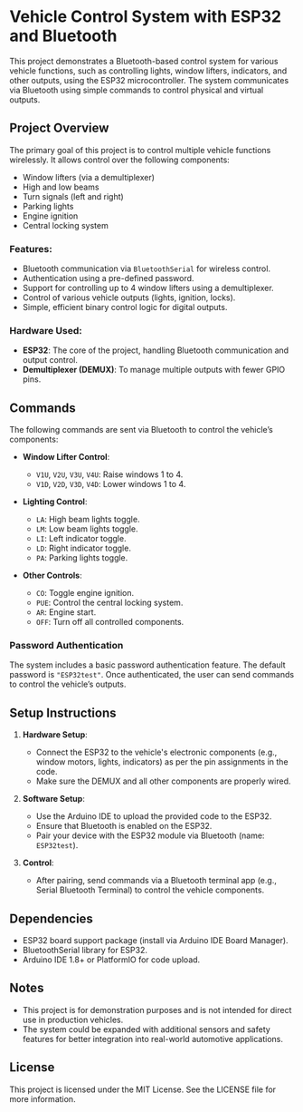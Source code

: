 # Vehicle Control System with ESP32 and Bluetooth

This project demonstrates a Bluetooth-based control system for various vehicle functions, such as controlling lights, window lifters, indicators, and other outputs, using the ESP32 microcontroller. The system communicates via Bluetooth using simple commands to control physical and virtual outputs.

## Project Overview

The primary goal of this project is to control multiple vehicle functions wirelessly. It allows control over the following components:
- Window lifters (via a demultiplexer)
- High and low beams
- Turn signals (left and right)
- Parking lights
- Engine ignition
- Central locking system

### Features:
- Bluetooth communication via `BluetoothSerial` for wireless control.
- Authentication using a pre-defined password.
- Support for controlling up to 4 window lifters using a demultiplexer.
- Control of various vehicle outputs (lights, ignition, locks).
- Simple, efficient binary control logic for digital outputs.

### Hardware Used:
- **ESP32**: The core of the project, handling Bluetooth communication and output control.
- **Demultiplexer (DEMUX)**: To manage multiple outputs with fewer GPIO pins.

## Commands

The following commands are sent via Bluetooth to control the vehicle’s components:

- **Window Lifter Control**:
  - `V1U`, `V2U`, `V3U`, `V4U`: Raise windows 1 to 4.
  - `V1D`, `V2D`, `V3D`, `V4D`: Lower windows 1 to 4.
  
- **Lighting Control**:
  - `LA`: High beam lights toggle.
  - `LM`: Low beam lights toggle.
  - `LI`: Left indicator toggle.
  - `LD`: Right indicator toggle.
  - `PA`: Parking lights toggle.

- **Other Controls**:
  - `CO`: Toggle engine ignition.
  - `PUE`: Control the central locking system.
  - `AR`: Engine start.
  - `OFF`: Turn off all controlled components.
  
### Password Authentication

The system includes a basic password authentication feature. The default password is `"ESP32test"`. Once authenticated, the user can send commands to control the vehicle’s outputs.

## Setup Instructions

1. **Hardware Setup**:
   - Connect the ESP32 to the vehicle's electronic components (e.g., window motors, lights, indicators) as per the pin assignments in the code.
   - Make sure the DEMUX and all other components are properly wired.

2. **Software Setup**:
   - Use the Arduino IDE to upload the provided code to the ESP32.
   - Ensure that Bluetooth is enabled on the ESP32.
   - Pair your device with the ESP32 module via Bluetooth (name: `ESP32test`).

3. **Control**:
   - After pairing, send commands via a Bluetooth terminal app (e.g., Serial Bluetooth Terminal) to control the vehicle components.

## Dependencies

- ESP32 board support package (install via Arduino IDE Board Manager).
- BluetoothSerial library for ESP32.
- Arduino IDE 1.8+ or PlatformIO for code upload.

## Notes

- This project is for demonstration purposes and is not intended for direct use in production vehicles.
- The system could be expanded with additional sensors and safety features for better integration into real-world automotive applications.

## License

This project is licensed under the MIT License. See the LICENSE file for more information.
